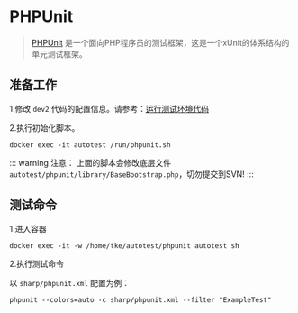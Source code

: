 # PHPUnit

> [PHPUnit](https://phpunit.de/) 是一个面向PHP程序员的测试框架，这是一个xUnit的体系结构的单元测试框架。

## 准备工作

1.修改 `dev2` 代码的配置信息。请参考：[运行测试环境代码](/view/live)

2.执行初始化脚本。

```shell
docker exec -it autotest /run/phpunit.sh
```
::: warning 注意：
上面的脚本会修改底层文件 `autotest/phpunit/library/BaseBootstrap.php`，切勿提交到SVN!
:::

## 测试命令

1.进入容器
```shell
docker exec -it -w /home/tke/autotest/phpunit autotest sh
```

2.执行测试命令

以 `sharp/phpunit.xml` 配置为例：
```shell
phpunit --colors=auto -c sharp/phpunit.xml --filter "ExampleTest"
```
